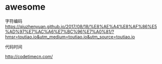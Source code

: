 # awesome

字符编码
https://qiuzhenyuan.github.io/2017/08/18/%E8%AE%A4%E8%AF%86%E5%AD%97%E7%AC%A6%E7%BC%96%E7%A0%81/?hmsr=toutiao.io&utm_medium=toutiao.io&utm_source=toutiao.io


代码时间

http://codetimecn.com/
